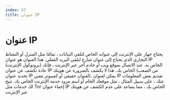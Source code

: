 ```yaml
---
index: 57
title: عنوان IP
---
```

# عنوان IP

يحتاج جهاز على الإنترنت إلى عنوانه الخاص لتلقي البيانات ، تمامًا مثل المنزل أو النشاط التجاري الذي يحتاج إلى عنوان شارع لتلقي البريد الفعلي. هذا العنوان هو عنوان IP (بروتوكول الإنترنت) الخاص به. عند الاتصال بموقع ويب أو خادم آخر عبر الإنترنت ، فإنك عادة تكشف عن عنوان IP الخاص بك. هذا لا يكشف بالضرورة عن هويتك (من الصعب تحديد عنوان IP لعنوان حقيقي أو كمبيوتر معين). يمكن لعنوان IP تقديم بعض المعلومات عنك ، على سبيل المثال ، مثل موقعك الخام أو اسم مزود خدمة الإنترنت الخاص بك. تتيح لك خدمات مثل Tor إخفاء عنوان IP الخاص بك ، مما يساعد على عدم الكشف عن هويتك عبر الإنترنت